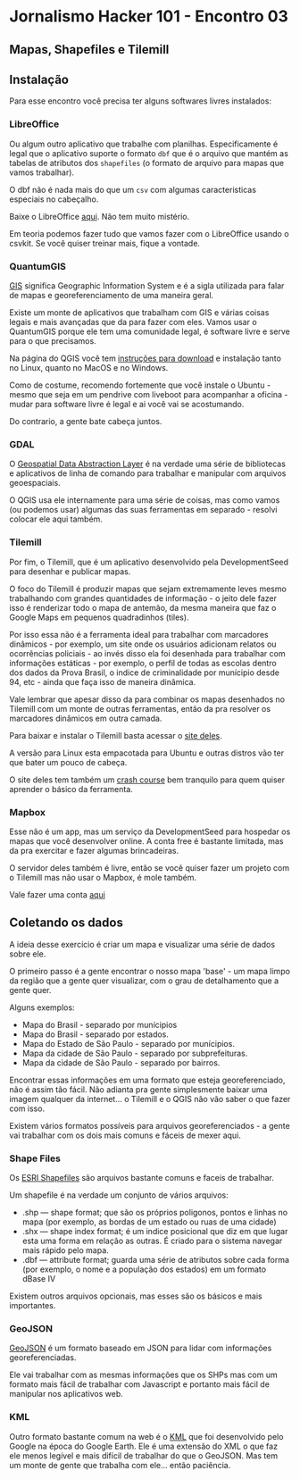# Jornalismo Hacker 101 - Encontro 03
## Mapas, Shapefiles e Tilemill

## Instalação
Para esse encontro você precisa ter alguns softwares livres instalados:

### LibreOffice
Ou algum outro aplicativo que trabalhe com planilhas. Especificamente é legal que o aplicativo suporte o formato ``dbf`` que é o arquivo que mantém as tabelas de atributos dos ``shapefiles`` (o formato de arquivo para mapas que vamos trabalhar).

O dbf não é nada mais do que um ``csv`` com algumas caracteristicas especiais no cabeçalho.

Baixe o LibreOffice [aqui](http://www.libreoffice.org/download/). Não tem muito mistério.

Em teoria podemos fazer tudo que vamos fazer com o LibreOffice usando o csvkit. Se você quiser treinar mais, fique a vontade.

### QuantumGIS

[GIS](http://en.wikipedia.org/wiki/GIS) significa Geographic Information System e é a sigla utilizada para falar de mapas e georeferenciamento de uma maneira geral.

Existe um monte de aplicativos que trabalham com GIS e várias coisas legais e mais avançadas que da para fazer com eles. Vamos usar o QuantumGIS porque ele tem uma comunidade legal, é software livre e serve para o que precisamos.

Na página do QGIS você tem [instruções para download](http://hub.qgis.org/projects/quantum-gis/wiki/Download) e instalação tanto no Linux, quanto no MacOS e no Windows.

Como de costume, recomendo fortemente que você instale o Ubuntu - mesmo que seja em um pendrive com liveboot para acompanhar a oficina - mudar para software livre é legal e ai você vai se acostumando.

Do contrario, a gente bate cabeça juntos.

### GDAL
O [Geospatial Data Abstraction Layer](http://trac.osgeo.org/gdal/wiki/DownloadingGdalBinaries) é na verdade uma série de bibliotecas e aplicativos de linha de comando para trabalhar e manipular com arquivos geoespaciais.

O QGIS usa ele internamente para uma série de coisas, mas como vamos (ou podemos usar) algumas das suas ferramentas em separado - resolvi colocar ele aqui também.

### Tilemill

Por fim, o Tilemill, que é um aplicativo desenvolvido pela DevelopmentSeed para desenhar e publicar mapas.

O foco do Tilemill é produzir mapas que sejam extremamente leves mesmo trabalhando com grandes quantidades de informação - o jeito dele fazer isso é renderizar todo o mapa de antemão, da mesma maneira que faz o Google Maps em pequenos quadradinhos (tiles).

Por isso essa não é a ferramenta ideal para trabalhar com marcadores dinâmicos - por exemplo, um site onde os usuários adicionam relatos ou ocorrências policiais - ao invés disso ela foi desenhada para trabalhar com informações estáticas - por exemplo, o perfil de todas as escolas dentro dos dados da Prova Brasil, o indice de criminalidade por munícipio desde 94, etc - ainda que faça isso de maneira dinâmica.

Vale lembrar que apesar disso da para combinar os mapas desenhados no Tilemill com um monte de outras ferramentas, então da pra resolver os marcadores dinâmicos em outra camada.

Para baixar e instalar o Tilemill basta acessar o [site deles](http://mapbox.com/tilemill/). 

A versão para Linux esta empacotada para Ubuntu e outras distros vão ter que bater um pouco de cabeça.

O site deles tem também um [crash course](http://mapbox.com/tilemill/docs/crashcourse/introduction/) bem tranquilo para quem quiser aprender o básico da ferramenta.

### Mapbox

Esse não é um app, mas um serviço da DevelopmentSeed para hospedar os mapas que você desenvolver online. A conta free é bastante limitada, mas da pra exercitar e fazer algumas brincadeiras.

O servidor deles também é livre, então se você quiser fazer um projeto com o Tilemill mas não usar o Mapbox, é mole também.

Vale fazer uma conta [aqui](https://tiles.mapbox.com/signup/free)

## Coletando os dados

A ideia desse exercício é criar um mapa e visualizar uma série de dados sobre ele.

O primeiro passo é a gente encontrar o nosso mapa 'base' - um mapa limpo da região que a gente quer visualizar, com o grau de detalhamento que a gente quer.

Alguns exemplos:
* Mapa do Brasil - separado por munícipios
* Mapa do Brasil - separado por estados.
* Mapa do Estado de São Paulo - separado por munícipios.
* Mapa da cidade de São Paulo - separado por subprefeituras.
* Mapa da cidade de São Paulo - separado por bairros.

Encontrar essas informações em uma formato que esteja georeferenciado, não é assim tão fácil. Não adianta pra gente simplesmente baixar uma imagem qualquer da internet... o Tilemill e o QGIS não vão saber o que fazer com isso.

Existem vários formatos possíveis para arquivos georeferenciados - a gente vai trabalhar com os dois mais comuns e fáceis de mexer aqui.

### Shape Files
Os [ESRI Shapefiles](http://en.wikipedia.org/wiki/Shapefile) são arquivos bastante comuns e faceis de trabalhar.

Um shapefile é na verdade um conjunto de vários arquivos:

* .shp — shape format; que são os próprios poligonos, pontos e linhas no mapa (por exemplo, as bordas de um estado ou ruas de uma cidade)
* .shx — shape index format; é um indice posicional que diz em que lugar esta uma forma em relação as outras. É criado para o sistema navegar mais rápido pelo mapa.
* .dbf — attribute format; guarda uma série de atributos sobre cada forma (por exemplo, o nome e a população dos estados) em um formato dBase IV

Existem outros arquivos opcionais, mas esses são os básicos e mais importantes.

### GeoJSON

[GeoJSON](http://en.wikipedia.org/wiki/GeoJSON) é um formato baseado em JSON para lidar com informações georeferenciadas.

Ele vai trabalhar com as mesmas informações que os SHPs mas com um formato mais fácil de trabalhar com Javascript e portanto mais fácil de manipular nos aplicativos web.

### KML

Outro formato bastante comum na web é o [KML](http://en.wikipedia.org/wiki/KML) que foi desenvolvido pelo Google na época do Google Earth. Ele é uma extensão do XML o que faz ele menos legível e mais difícil de trabalhar do que o GeoJSON. Mas tem um monte de gente que trabalha com ele... então paciência.

